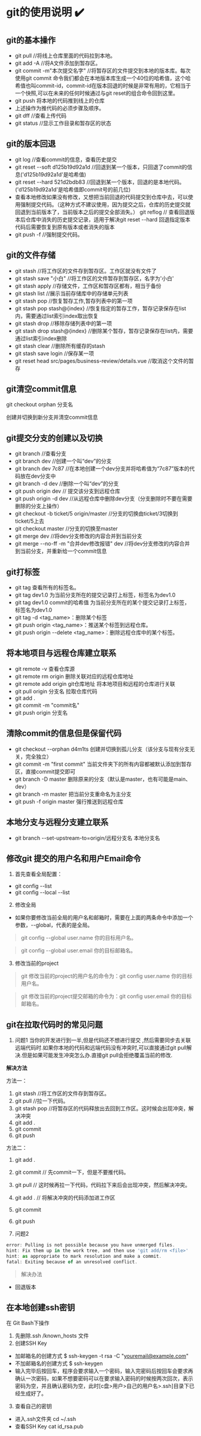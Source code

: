 # git的使用说明 :heavy_check_mark:

## git的基本操作

* git pull   //将线上仓库里面的代码拉到本地。
* git add -A    //将A文件添加到暂存区。
* git commit -m"本次提交名字"   //将暂存区的文件提交到本地的版本库。每次使用git commit 命令我们都会在本地版本库生成一个40位的哈希值，这个哈希值也叫commit-id，commit-id在版本回退的时候是非常有用的，它相当于一个快照,可以在未来的任何时候通过与git reset的组合命令回到这里。
* git push  将本地的代码推到线上的仓库
* 上述操作为推代码的必须步骤及顺序。
* git dff     //查看上传代码
* git status    //显示工作目录和暂存区的状态

## git的版本回退

* git log   //查看commit的信息，查看历史提交
* git reset --soft d125b19d92a1d    //回退到某一个版本，只回退了commit的信息('d125b19d92a1d'是哈希值)
* git reset --hard 521d2bdb83  //回退到某一个版本，回退的是本地代码。('d125b19d92a1d'是哈希值即commit号的前几位)
* 查看本地修改如果没有修改，又想把当前回退的代码提交到仓库中去，可以使用强制提交代码。（这种方式不建议使用，因为提交之后，仓库的历史提交就回退到当前版本了，当前版本之后的提交全部消失。）
git reflog  // 查看回退版本后仓库中消失的历史提交记录，适用于解决git reset --hard 回退指定版本代码后需要恢复到原有版本或者消失的版本
* git push -f  //强制提交代码。

## git的文件存储

* git stash    //将工作区的文件存到暂存区。工作区就没有文件了
* git stash save "小白"   //将工作区的文件暂存到暂存区，名字为'小白'
* git stash apply    //存储文件，工作区和暂存区都有，相当于备份
* git stash list    //展示当前存储库中的存储单元列表
* git stash pop   //恢复暂存工作,暂存列表中的第一项
* git stash pop stash@{index} //恢复指定的暂存工作，暂存记录保存在list内，需要通过list索引index取出恢复
* git stash drop    //移除存储列表中的第一项
* git stash drop stash@{index}   //删除某个暂存，暂存记录保存在list内，需要通过list索引index删除
* git stash clear  //删除所有缓存的stash
* git stash save login    //保存某一项
* git reset head src/pages/business-review/details.vue     //取消这个文件的暂存

## git清空commit信息

git checkout orphan 分支名

创建并切换到新分支并清空commit信息

## git提交分支的创建以及切换

* git branch    //查看分支
* git branch dev    //创建一个叫“dev”的分支
* git branch dev 7c87   //在本地创建一个dev分支并将哈希值为“7c87”版本的代码放在dev分支中
* git branch -d dev    //删除一个叫“dev”的分支
* git push origin dev // 提交该分支到远程仓库
* git push origin -d dev //从远程仓库中删除dev分支（分支删除时不要在需要删除的分支上操作）
* git checkout -b ticket/5 origin/master    //分支的切换由ticket/3切换到ticket/5上去
* git checkout master    //分支的切换至master
* git merge dev  //将dev分支修改的内容合并到当前分支
* git merge --no-ff -m "合并dev修改报错" dev  //将dev分支修改的内容合并到当前分支，并重新给一个commit信息

## git打标签
* git tag   查看所有的标签名。
* git tag dev1.0  为当前分支所在的提交记录打上标签，标签名为dev1.0
* git tag dev1.0 commit的哈希值  为当前分支所在的某个提交记录打上标签，标签名为dev1.0
* git tag -d <tag_name>：删除某个标签
* git push origin <tag_name>：推送某个标签到远程仓库。
* git push origin --delete <tag_name>：删除远程仓库中的某个标签。

## 将本地项目与远程仓库建立联系
* git remote -v 查看仓库源
* git remote rm origin 删除关联对应的远程仓库地址
* git remote add origin git仓库地址  将本地项目和远程的仓库进行关联
* git pull origin 分支名 拉取仓库代码
* git add .
* git commit -m "commit名"
* git push origin 分支名

## 清除commit的信息但是保留代码
* git checkout --orphan d4m1ts      创建并切换到孤儿分支（该分支与现有分支无关，完全独立）
* git commit -m "first commit"      当前文件夹下的所有内容都被默认添加到暂存区，直接commit提交即可
* git branch -D master      删除原来的分支（默认是master，也有可能是main、dev）
* git branch -m master      把当前分支重命名为主分支
* git push -f origin master     强行推送到远程仓库

## 本地分支与远程分支建立联系
* git branch --set-upstream-to=origin/远程分支名 本地分支名

## 修改git 提交的用户名和用户Email命令

1. 首先查看全局配置：

* git config  --list 
* git config --local --list  

2. 修改全局
* 如果你要修改当前全局的用户名和邮箱时，需要在上面的两条命令中添加一个参数，--global，代表的是全局。

> git config  --global user.name 你的目标用户名。

> git config  --global user.email 你的目标邮箱名。

3. 修改当前的project

> git 修改当前的project的用户名的命令为：git config user.name 你的目标用户名。

> git 修改当前的project提交邮箱的命令为：git config user.email 你的目标邮箱名。


## git在拉取代码时的常见问题

1. 问题1
当你的开发进行到一半,但是代码还不想进行提交 ,然后需要同步去关联远端代码时.如果你本地的代码和远端代码没有冲突时,可以直接通过git pull解决.但是如果可能发生冲突怎么办.直接git pull会拒绝覆盖当前的修改.

**解决方法**

方法一：
1. git stash    //将工作区的文件存到暂存区。
2. git pull    //拉一下代码。
3. git stash pop    //将暂存区的代码释放出去回到工作区。这时候会出现冲突，解决冲突
4. git add .
5. git commit 
6. git push

方法二：
1. git add .
2. git commit // 先commit一下，但是不要推代码。
3. git pull  // 这时候再拉一下代码，代码拉下来后会出现冲突，然后解决冲突。
4. git add .  // 将解决冲突的代码添加进工作区
5. git commit
6. git push

2. 问题2
```javascript
error: Pulling is not possible because you have unmerged files.
hint: Fix them up in the work tree, and then use 'git add/rm <file>'
hint: as appropriate to mark resolution and make a commit.
fatal: Exiting because of an unresolved conflict.
```
> 解决办法
* 回退版本

## 在本地创建ssh密钥
在 Git Bash下操作
1. 先删除.ssh /known_hosts 文件
2. 创建SSH Key
* 加邮箱名的创建方式 $ ssh-keygen -t rsa -C "youremail@example.com"
* 不加邮箱名的创建方式 $ ssh-keygen
* 输入完毕后按回车，程序会要求输入一个密码，输入完密码后按回车会要求再确认一次密码，如果不想要密码可以在要求输入密码的时候按两次回次，表示密码为空，并且确认密码为空，此时[c盘>用户>自己的用户名>.ssh]目录下已经生成好了。
3. 查看自己的密钥
* 进入.ssh文件夹 cd ~/.ssh
* 查看SSH Key cat id_rsa.pub